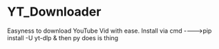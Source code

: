 # YT_Downloader
Easyness to download YouTube Vid with ease.
Install via cmd ---->pip install -U yt-dlp
& then py does is thing
